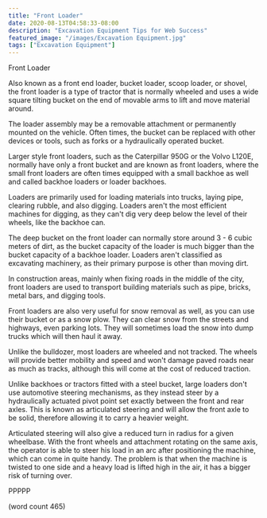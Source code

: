 ```yaml
---
title: "Front Loader"
date: 2020-08-13T04:58:33-08:00
description: "Excavation Equipment Tips for Web Success"
featured_image: "/images/Excavation Equipment.jpg"
tags: ["Excavation Equipment"]
---
```


Front Loader

Also known as a front end loader, bucket loader, 
scoop loader, or shovel, the front loader is a type
of tractor that is normally wheeled and uses a 
wide square tilting bucket on the end of movable
arms to lift and move material around.

The loader assembly may be a removable attachment
or permanently mounted on the vehicle.  Often times,
the bucket can be replaced with other devices or
tools, such as forks or a hydraulically operated
bucket.  

Larger style front loaders, such as the Caterpillar
950G or the Volvo L120E, normally have only a
front bucket and are known as front loaders, 
where the small front loaders are often times
equipped with a small backhoe as well and called
backhoe loaders or loader backhoes.

Loaders are primarily used for loading materials
into trucks, laying pipe, clearing rubble, and
also digging.  Loaders aren't the most efficient
machines for digging, as they can't dig very deep
below the level of their wheels, like the backhoe
can.  

The deep bucket on the front loader can normally
store around 3 - 6 cubic meters of dirt, as the
bucket capacity of the loader is much bigger than
the bucket capacity of a backhoe loader.  Loaders
aren't classified as excavating machinery, as 
their primary purpose is other than moving dirt.

In construction areas, mainly when fixing roads
in the middle of the city, front loaders are 
used to transport building materials such as
pipe, bricks, metal bars, and digging tools.

Front loaders are also very useful for snow 
removal as well, as you can use their bucket or
as a snow plow.  They can clear snow from the
streets and highways, even parking lots.  They
will sometimes load the snow into dump trucks
which will then haul it away.

Unlike the bulldozer, most loaders are wheeled and
not tracked.  The wheels will provide better
mobility and speed and won't damage paved roads
near as much as tracks, although this will come
at the cost of reduced traction.

Unlike backhoes or tractors fitted with a steel
bucket, large loaders don't use automotive 
steering mechanisms, as they instead steer by a
hydraulically actuated pivot point set exactly 
between the front and rear axles.  This is known
as articulated steering and will allow the front 
axle to be solid, therefore allowing it to carry
a heavier weight.  

Articulated steering will also give a reduced
turn in radius for a given wheelbase.  With the
front wheels and attachment rotating on the same
axis, the operator is able to steer his load in
an arc after positioning the machine, which can
come in quite handy.  The problem is that when
the machine is twisted to one side and a heavy
load is lifted high in the air, it has a bigger
risk of turning over.

PPPPP

(word count 465)
